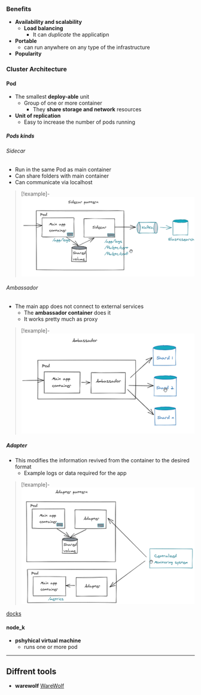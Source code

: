 ### Benefits
- **Availability and scalability**
	-  **Load balancing**
		- It can *duplicate* the applicatipn  
- **Portable**
	- can run anywhere on any type of the infrastructure
- **Popularity**


### Cluster Architecture

#### Pod 
- The smallest **deploy-able** unit 
	- Group of one or more container
		- They **share storage and network** resources
- **Unit of replication**
	- Easy to increase the number of pods running

##### Pods kinds
######  Sidecar 
- Run in the same Pod as main container 
- Can share folders with main container 
- Can communicate via localhost 
>[!example]-
>![Pasted_image_20240509205921.png](/static/Pasted_image_20240509205921.png)
######  Ambassador

- The  main app does not connect to external services 
	- The **ambassador container** does it 
	- It works pretty much as proxy 

>[!example]-
>![Pasted_image_20240509205439.png](/static/Pasted_image_20240509205439.png)

##### Adapter
- This modifies the information revived from the container to the desired format 
	- Example logs  or data required for the  app

>[!example]-
>![pasted_image_20240509210026.png](/static/pasted_image_20240509210026.png)

[docks](https://raghavramesh.github.io/posts/kubernetes-multi-container-patterns/)



#### node_k
- **pshyhical virtual machine**
	- runs one or more pod 
--- 

## Diffrent tools 

 -  **warewolf**
 		[WareWolf](https://warewulf.org/)
